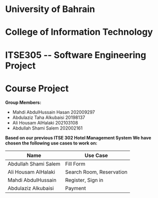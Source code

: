 # **University of Bahrain**

# **College of Information Technology**

# **ITSE305 -- Software Engineering Project**

# **Course Project**

**Group Members:**

- Mahdi AbdulHussain Hasan 202009297
- Abdulaziz Taha Alkubaisi 20198137
- Ali Housam AlHalaki 202103108
- Abdullah Shami Salem 202002161

**Based on our previous ITSE 302 Hotel Management System We have chosen the following use cases to work on:**

| **Name**            | **Use Case**           |
|----------------------|------------------------|
| Abdullah Shami  Salem    | Fill Form              |
| Ali Housam AlHalaki | Search Room, Reservation |
| Mahdi AbdulHussain  | Register, Sign in      |
| Abdulaziz Alkubaisi | Payment                |
